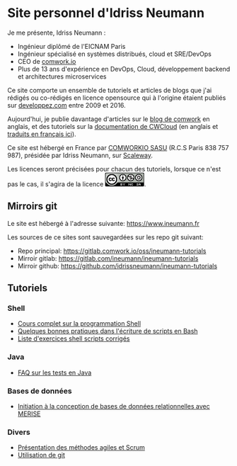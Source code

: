 # Site personnel d'Idriss Neumann

Je me présente, Idriss Neumann :
* Ingénieur diplômé de l'EICNAM Paris
* Ingénieur spécialisé en systèmes distribués, cloud et SRE/DevOps
* CEO de [comwork.io](https://www.comwork.io)
* Plus de 13 ans d'expérience en DevOps, Cloud, développement backend et architectures microservices

Ce site comporte un ensemble de tutoriels et articles de blogs que j'ai rédigés ou co-rédigés en licence opensource qui à l'origine étaient publiés sur [developpez.com](https://developpez.com) entre 2009 et 2016.

Aujourd'hui, je publie davantage d'articles sur le [blog de comwork](https://www.comwork.io/blog) en anglais, et des tutoriels sur la [documentation de CWCloud](https://doc.cloud.comwork.io/docs/tutorials) (en anglais et [traduits en français ici](https://doc.cloud.comwork.io/docs/translations/fr/tutorials/)).

Ce site est hébergé en France par [COMWORKIO SASU](https://www.comwork.io) (R.C.S Paris 838 757 987), présidée par Idriss Neumann, sur [Scaleway](https://www.scaleway.com).

Les licences seront précisées pour chacun des tutoriels, lorsque ce n'est pas le cas, il s'agira de la licence [![cc-by-nc-sa](./img/cc-by-nc-sa.png)](https://creativecommons.org/licenses/by-nc-sa/3.0/deed.fr).

## Mirroirs git

Le site est hébergé à l'adresse suivante: https://www.ineumann.fr

Les sources de ce sites sont sauvegardées sur les repo git suivant:

* Repo principal: https://gitlab.comwork.io/oss/ineumann-tutorials
* Mirroir gitlab: https://gitlab.com/ineumann/ineumann-tutorials
* Mirroir github: https://github.com/idrissneumann/ineumann-tutorials

## Tutoriels

### Shell

* [Cours complet sur la programmation Shell](./shell/prog-shell/README.md)
* [Quelques bonnes pratiques dans l'écriture de scripts en Bash](./shell/bash-bonnes-pratiques.md)
* [Liste d'exercices shell scripts corrigés](./shell/exercices-shell.md)

### Java

* [FAQ sur les tests en Java](./java/faq-tests/README.md)

### Bases de données

* [Initiation à la conception de bases de données relationnelles avec MERISE](./bdd/initiation-merise.md)

### Divers

* [Présentation des méthodes agiles et Scrum](./divers/agile_scrum.md)
* [Utilisation de git](./divers/git.md)